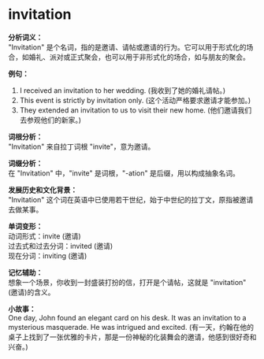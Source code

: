 # invitation

**分析词义：**  
"Invitation" 是个名词，指的是邀请、请帖或邀请的行为。它可以用于形式化的场合，如婚礼、派对或正式聚会，也可以用于非形式化的场合，如与朋友的聚会。

  

**例句：**

  

1.  I received an invitation to her wedding. (我收到了她的婚礼请帖。)
2.  This event is strictly by invitation only. (这个活动严格要求邀请才能参加。)
3.  They extended an invitation to us to visit their new home. (他们邀请我们去参观他们的新家。)

  

**词根分析：**  
"Invitation" 来自拉丁词根 "invite"，意为邀请。

  

**词缀分析：**  
在 "Invitation" 中，"invite" 是词根，"-ation" 是后缀，用以构成抽象名词。

  

**发展历史和文化背景：**  
"Invitation" 这个词在英语中已使用若干世纪，始于中世纪的拉丁文，原指被邀请去做某事。

  

**单词变形：**  
动词形式：invite (邀请)  
过去式和过去分词：invited (邀请)  
现在分词：inviting (邀请)

  

**记忆辅助：**  
想象一个场景，你收到一封盛装打扮的信，打开是个请帖，这就是 "invitation" (邀请)的含义。

  

**小故事：**  
One day, John found an elegant card on his desk. It was an invitation to a mysterious masquerade. He was intrigued and excited. (有一天，约翰在他的桌子上找到了一张优雅的卡片，那是一份神秘的化装舞会的邀请，他感到很好奇和兴奋。)
